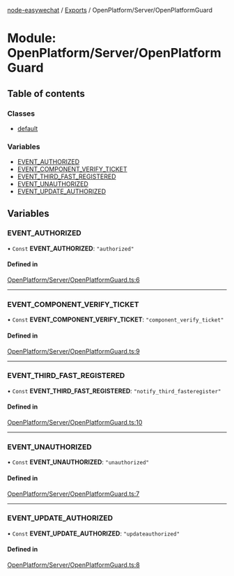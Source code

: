 [node-easywechat](../README.md) / [Exports](../modules.md) / OpenPlatform/Server/OpenPlatformGuard

# Module: OpenPlatform/Server/OpenPlatformGuard

## Table of contents

### Classes

- [default](../classes/OpenPlatform_Server_OpenPlatformGuard.default.md)

### Variables

- [EVENT\_AUTHORIZED](OpenPlatform_Server_OpenPlatformGuard.md#event_authorized)
- [EVENT\_COMPONENT\_VERIFY\_TICKET](OpenPlatform_Server_OpenPlatformGuard.md#event_component_verify_ticket)
- [EVENT\_THIRD\_FAST\_REGISTERED](OpenPlatform_Server_OpenPlatformGuard.md#event_third_fast_registered)
- [EVENT\_UNAUTHORIZED](OpenPlatform_Server_OpenPlatformGuard.md#event_unauthorized)
- [EVENT\_UPDATE\_AUTHORIZED](OpenPlatform_Server_OpenPlatformGuard.md#event_update_authorized)

## Variables

### EVENT\_AUTHORIZED

• `Const` **EVENT\_AUTHORIZED**: ``"authorized"``

#### Defined in

[OpenPlatform/Server/OpenPlatformGuard.ts:6](https://github.com/hpyer/node-easywechat/blob/e4961d7/src/OpenPlatform/Server/OpenPlatformGuard.ts#L6)

___

### EVENT\_COMPONENT\_VERIFY\_TICKET

• `Const` **EVENT\_COMPONENT\_VERIFY\_TICKET**: ``"component_verify_ticket"``

#### Defined in

[OpenPlatform/Server/OpenPlatformGuard.ts:9](https://github.com/hpyer/node-easywechat/blob/e4961d7/src/OpenPlatform/Server/OpenPlatformGuard.ts#L9)

___

### EVENT\_THIRD\_FAST\_REGISTERED

• `Const` **EVENT\_THIRD\_FAST\_REGISTERED**: ``"notify_third_fasteregister"``

#### Defined in

[OpenPlatform/Server/OpenPlatformGuard.ts:10](https://github.com/hpyer/node-easywechat/blob/e4961d7/src/OpenPlatform/Server/OpenPlatformGuard.ts#L10)

___

### EVENT\_UNAUTHORIZED

• `Const` **EVENT\_UNAUTHORIZED**: ``"unauthorized"``

#### Defined in

[OpenPlatform/Server/OpenPlatformGuard.ts:7](https://github.com/hpyer/node-easywechat/blob/e4961d7/src/OpenPlatform/Server/OpenPlatformGuard.ts#L7)

___

### EVENT\_UPDATE\_AUTHORIZED

• `Const` **EVENT\_UPDATE\_AUTHORIZED**: ``"updateauthorized"``

#### Defined in

[OpenPlatform/Server/OpenPlatformGuard.ts:8](https://github.com/hpyer/node-easywechat/blob/e4961d7/src/OpenPlatform/Server/OpenPlatformGuard.ts#L8)
